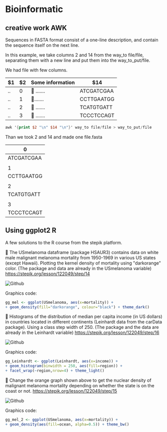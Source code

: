 # Bioinformatic
## creative work AWK

Sequences in FASTA format consist of a one-line description, and contain the sequence itself on the next line.

In this example, we take columns 2 and 14 from the way_to file/file, separating them with a new line and put them into the way_to_put/file.

We had file with few columns. 


|$1|$2| Some information|$14|
|--|---|--|--|
|.. | 0 |  🐉 .......   | ATCGATCGAA
|.. |  1|   🐉.......    | CCTTGAATGG
|.. |   2 | 🐉 .......      |  TCATGTGATT
|.. |3  |  🐉 .......     |TCCCTCCAGT

```awk
awk '{print $2 "\n" $14 "\n"}' way_to file/file > way_to_put/file
```

Than we took 2 and 14 and made one file.fasta

|0|
|--|
|ATCGATCGAA|
|  |
|1|
|CCTTGAATGG|
|  |
|2|
|TCATGTGATT|
|  |
|3|
|TCCCTCCAGT|


## Using ggplot2 R

A few solutions to the R course from the stepik platform.

🐉 The USmelanoma dataframe (package HSAUR3) contains data on white male malignant melanoma mortality from 1950-1969 in various US states (except Hawaii). 
Plotting the kernel density of mortality using "darkorange" color. 
(The package and data are already in the USmelanoma variable)
https://stepik.org/lesson/122049/step/14

![Github](https://ucarecdn.com/1dc99bf2-89b3-4c14-967c-bd30d363219e/)

Graphics code: 

```r
gg_mel <- ggplot(USmelanoma, aes(x=mortality)) +
+ geom_density(fill="darkorange", colour="black") + theme_dark()
```


🐉 Histograms of the distribution of median per capita income (in US dollars) in countries located in different continents (Leinhardt data from the carData package). Using a class step width of 250. 
(The package and the data are already in the Leinhardt variable)
https://stepik.org/lesson/122049/step/16

![Github](https://ucarecdn.com/c76c6089-b32c-4d84-af2d-9914538719c9/)

Graphics code: 

```r
gg_Leinhardt <- ggplot(Leinhardt, aes(x=income)) + 
+ geom_histogram(binwidth = 250, aes(fill=region)) +
+ facet_wrap(~region,nrow=4) + theme_light()
```



🐉 Change the orange graph shown above to get the nuclear density of malignant melanoma mortality depending on whether the state is on the coast or not.
https://stepik.org/lesson/122049/step/15

![Github](https://ucarecdn.com/afd0a2c4-645f-4c93-be1c-e336fbb2eb35/)

Graphics code: 

```r
gg_mel_2 <- ggplot(USmelanoma, aes(x=mortality)) +
+ geom_density(aes(fill=ocean, alpha=0.5)) + theme_bw()
```
